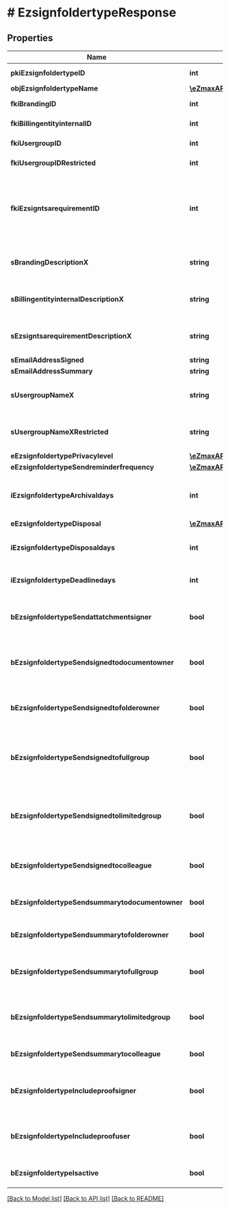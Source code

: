 # # EzsignfoldertypeResponse

## Properties

Name | Type | Description | Notes
------------ | ------------- | ------------- | -------------
**pkiEzsignfoldertypeID** | **int** | The unique ID of the Ezsignfoldertype. |
**objEzsignfoldertypeName** | [**\eZmaxAPI\Model\MultilingualEzsignfoldertypeName**](MultilingualEzsignfoldertypeName.md) |  |
**fkiBrandingID** | **int** | The unique ID of the Branding |
**fkiBillingentityinternalID** | **int** | The unique ID of the Billingentityinternal. | [optional]
**fkiUsergroupID** | **int** | The unique ID of the Usergroup | [optional]
**fkiUsergroupIDRestricted** | **int** | The unique ID of the Usergroup | [optional]
**fkiEzsigntsarequirementID** | **int** | The unique ID of the Ezsigntsarequirement.  Determine if a Time Stamping Authority should add a timestamp on each of the signature. Valid values:  |Value|Description| |-|-| |1|No. TSA Timestamping will requested. This will make all signatures a lot faster since no round-trip to the TSA server will be required. Timestamping will be made using eZsign server&#39;s time.| |2|Best effort. Timestamping from a Time Stamping Authority will be requested but is not mandatory. In the very improbable case it cannot be completed, the timestamping will be made using eZsign server&#39;s time. **Additional fee applies**| |3|Mandatory. Timestamping from a Time Stamping Authority will be requested and is mandatory. In the very improbable case it cannot be completed, the signature will fail and the user will be asked to retry. **Additional fee applies**| | [optional]
**sBrandingDescriptionX** | **string** | The Description of the Branding in the language of the requester |
**sBillingentityinternalDescriptionX** | **string** | The description of the Billingentityinternal in the language of the requester | [optional]
**sEzsigntsarequirementDescriptionX** | **string** | The description of the Ezsigntsarequirement in the language of the requester | [optional]
**sEmailAddressSigned** | **string** | The email address. | [optional]
**sEmailAddressSummary** | **string** | The email address. | [optional]
**sUsergroupNameX** | **string** | The Name of the Usergroup in the language of the requester | [optional]
**sUsergroupNameXRestricted** | **string** | The Name of the Usergroup in the language of the requester | [optional]
**eEzsignfoldertypePrivacylevel** | [**\eZmaxAPI\Model\FieldEEzsignfoldertypePrivacylevel**](FieldEEzsignfoldertypePrivacylevel.md) |  |
**eEzsignfoldertypeSendreminderfrequency** | [**\eZmaxAPI\Model\FieldEEzsignfoldertypeSendreminderfrequency**](FieldEEzsignfoldertypeSendreminderfrequency.md) |  | [optional]
**iEzsignfoldertypeArchivaldays** | **int** | The number of days before the archival of Ezsignfolders created using this Ezsignfoldertype |
**eEzsignfoldertypeDisposal** | [**\eZmaxAPI\Model\FieldEEzsignfoldertypeDisposal**](FieldEEzsignfoldertypeDisposal.md) |  |
**iEzsignfoldertypeDisposaldays** | **int** | The number of days after the archival before the disposal of the Ezsignfolder | [optional]
**iEzsignfoldertypeDeadlinedays** | **int** | The number of days to get all Ezsignsignatures |
**bEzsignfoldertypeSendattatchmentsigner** | **bool** | Whether we send the Ezsigndocument and the proof as attachment in the email |
**bEzsignfoldertypeSendsignedtodocumentowner** | **bool** | Whether we send the signed Ezsigndocument to the Ezsigndocument&#39;s owner |
**bEzsignfoldertypeSendsignedtofolderowner** | **bool** | Whether we send the signed Ezsigndocument to the Ezsignfolder&#39;s owner |
**bEzsignfoldertypeSendsignedtofullgroup** | **bool** | Whether we send the signed Ezsigndocument to the Usergroup that has acces to all Ezsignfolders | [optional]
**bEzsignfoldertypeSendsignedtolimitedgroup** | **bool** | Whether we send the signed Ezsigndocument to the Usergroup that has acces to only their own Ezsignfolders | [optional]
**bEzsignfoldertypeSendsignedtocolleague** | **bool** | Whether we send the signed Ezsigndocument to the colleagues |
**bEzsignfoldertypeSendsummarytodocumentowner** | **bool** | Whether we send the summary to the Ezsigndocument&#39;s owner |
**bEzsignfoldertypeSendsummarytofolderowner** | **bool** | Whether we send the summary to the Ezsignfolder&#39;s owner |
**bEzsignfoldertypeSendsummarytofullgroup** | **bool** | Whether we send the summary to the Usergroup that has acces to all Ezsignfolders | [optional]
**bEzsignfoldertypeSendsummarytolimitedgroup** | **bool** | Whether we send the summary to the Usergroup that has acces to only their own Ezsignfolders | [optional]
**bEzsignfoldertypeSendsummarytocolleague** | **bool** | Whether we send the summary to the colleagues |
**bEzsignfoldertypeIncludeproofsigner** | **bool** | Whether we include the proof with the signed Ezsigndocument for Ezsignsigners |
**bEzsignfoldertypeIncludeproofuser** | **bool** | Whether we include the proof with the signed Ezsigndocument for users |
**bEzsignfoldertypeIsactive** | **bool** | Whether the Ezsignfoldertype is active or not |

[[Back to Model list]](../../README.md#models) [[Back to API list]](../../README.md#endpoints) [[Back to README]](../../README.md)
